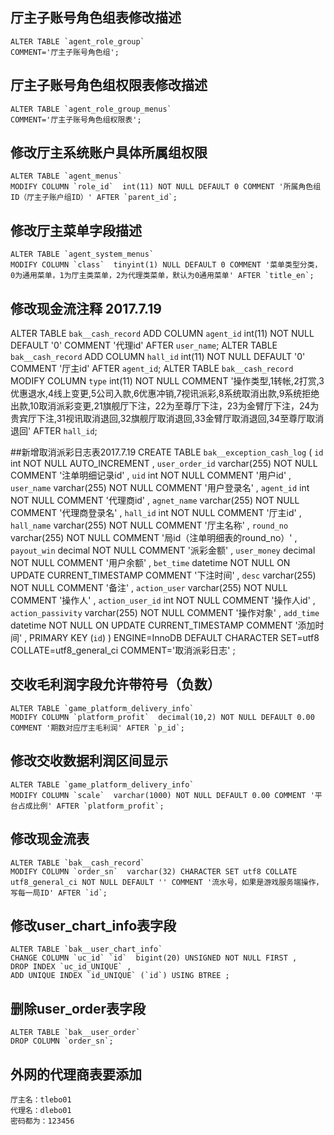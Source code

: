 
## 厅主子账号角色组表修改描述
    
    ALTER TABLE `agent_role_group`
    COMMENT='厅主子账号角色组';
    
## 厅主子账号角色组权限表修改描述

    ALTER TABLE `agent_role_group_menus`
    COMMENT='厅主子账号角色组权限表';

    
## 修改厅主系统账户具体所属组权限

    ALTER TABLE `agent_menus`
    MODIFY COLUMN `role_id`  int(11) NOT NULL DEFAULT 0 COMMENT '所属角色组ID（厅主子账户组ID）' AFTER `parent_id`;
    

## 修改厅主菜单字段描述

    ALTER TABLE `agent_system_menus`
    MODIFY COLUMN `class`  tinyint(1) NULL DEFAULT 0 COMMENT '菜单类型分类，0为通用菜单，1为厅主类菜单，2为代理类菜单，默认为0通用菜单' AFTER `title_en`;
    
## 修改现金流注释 2017.7.19
 ALTER TABLE `bak__cash_record`
    ADD COLUMN `agent_id`  int(11) NOT NULL DEFAULT '0' COMMENT '代理id' AFTER `user_name`;
 ALTER TABLE `bak__cash_record`
        ADD COLUMN `hall_id`  int(11) NOT NULL DEFAULT '0' COMMENT '厅主id' AFTER `agent_id`;
    ALTER TABLE `bak__cash_record`
    MODIFY COLUMN `type`  int(11) NOT NULL COMMENT '操作类型,1转帐,2打赏,3优惠退水,4线上变更,5公司入款,6优惠冲销,7视讯派彩,8系统取消出款,9系统拒绝出款,10取消派彩变更,21旗舰厅下注，22为至尊厅下注，23为金臂厅下注，24为贵宾厅下注,31视讯取消退回,32旗舰厅取消退回,33金臂厅取消退回,34至尊厅取消退回' AFTER `hall_id`;

##新增取消派彩日志表2017.7.19
    CREATE TABLE `bak__exception_cash_log` (
    `id`  int NOT NULL AUTO_INCREMENT ,
    `user_order_id`  varchar(255) NOT NULL COMMENT '注单明细记录id' ,
    `uid`  int NOT NULL COMMENT '用户id' ,
    `user_name`  varchar(255) NOT NULL COMMENT '用户登录名' ,
    `agent_id`  int NOT NULL COMMENT '代理商id' ,
    `agnet_name`  varchar(255) NOT NULL COMMENT '代理商登录名' ,
    `hall_id`  int NOT NULL COMMENT '厅主id' ,
    `hall_name`  varchar(255) NOT NULL COMMENT '厅主名称' ,
    `round_no`  varchar(255) NOT NULL COMMENT '局id（注单明细表的round_no）' ,
    `payout_win`  decimal NOT NULL COMMENT '派彩金额' ,
    `user_money`  decimal NOT NULL COMMENT '用户余额' ,
    `bet_time`  datetime NOT NULL ON UPDATE CURRENT_TIMESTAMP COMMENT '下注时间' ,
    `desc`  varchar(255) NOT NULL COMMENT '备注' ,
    `action_user`  varchar(255) NOT NULL COMMENT '操作人' ,
    `action_user_id`  int NOT NULL COMMENT '操作人id' ,
    `action_passivity`  varchar(255) NOT NULL COMMENT '操作对象' ,
    `add_time`  datetime NOT NULL ON UPDATE CURRENT_TIMESTAMP COMMENT '添加时间' ,
    PRIMARY KEY (`id`)
    )
    ENGINE=InnoDB
    DEFAULT CHARACTER SET=utf8 COLLATE=utf8_general_ci
    COMMENT='取消派彩日志'
    ;
    

 ## 交收毛利润字段允许带符号（负数）
 
    ALTER TABLE `game_platform_delivery_info`
    MODIFY COLUMN `platform_profit`  decimal(10,2) NOT NULL DEFAULT 0.00 COMMENT '期数对应厅主毛利润' AFTER `p_id`;
    

## 修改交收数据利润区间显示
    
    ALTER TABLE `game_platform_delivery_info`
    MODIFY COLUMN `scale`  varchar(1000) NOT NULL DEFAULT 0.00 COMMENT '平台占成比例' AFTER `platform_profit`;
    
## 修改现金流表
    ALTER TABLE `bak__cash_record`
    MODIFY COLUMN `order_sn`  varchar(32) CHARACTER SET utf8 COLLATE utf8_general_ci NOT NULL DEFAULT '' COMMENT '流水号，如果是游戏服务端操作，写每一局ID' AFTER `id`;
## 修改user_chart_info表字段
    ALTER TABLE `bak__user_chart_info`
    CHANGE COLUMN `uc_id` `id`  bigint(20) UNSIGNED NOT NULL FIRST ,
    DROP INDEX `uc_id_UNIQUE` ,
    ADD UNIQUE INDEX `id_UNIQUE` (`id`) USING BTREE ;
## 删除user_order表字段
    ALTER TABLE `bak__user_order`
    DROP COLUMN `order_sn`;
    
## 外网的代理商表要添加
    厅主名：tlebo01
    代理名：dlebo01 
    密码都为：123456 
 


    

    

